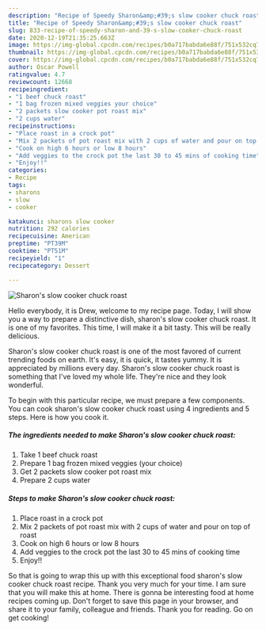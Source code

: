 ```yaml
---
description: "Recipe of Speedy Sharon&amp;#39;s slow cooker chuck roast"
title: "Recipe of Speedy Sharon&amp;#39;s slow cooker chuck roast"
slug: 833-recipe-of-speedy-sharon-and-39-s-slow-cooker-chuck-roast
date: 2020-12-19T21:35:25.663Z
image: https://img-global.cpcdn.com/recipes/b0a717babda6e88f/751x532cq70/sharons-slow-cooker-chuck-roast-recipe-main-photo.jpg
thumbnail: https://img-global.cpcdn.com/recipes/b0a717babda6e88f/751x532cq70/sharons-slow-cooker-chuck-roast-recipe-main-photo.jpg
cover: https://img-global.cpcdn.com/recipes/b0a717babda6e88f/751x532cq70/sharons-slow-cooker-chuck-roast-recipe-main-photo.jpg
author: Oscar Powell
ratingvalue: 4.7
reviewcount: 12668
recipeingredient:
- "1 beef chuck roast"
- "1 bag frozen mixed veggies your choice"
- "2 packets slow cooker pot roast mix"
- "2 cups water"
recipeinstructions:
- "Place roast in a crock pot"
- "Mix 2 packets of pot roast mix with 2 cups of water and pour on top of roast"
- "Cook on high 6 hours or low 8 hours"
- "Add veggies to the crock pot the last 30 to 45 mins of cooking time"
- "Enjoy!!"
categories:
- Recipe
tags:
- sharons
- slow
- cooker

katakunci: sharons slow cooker 
nutrition: 292 calories
recipecuisine: American
preptime: "PT39M"
cooktime: "PT51M"
recipeyield: "1"
recipecategory: Dessert

---
```



![Sharon&#39;s slow cooker chuck roast](https://img-global.cpcdn.com/recipes/b0a717babda6e88f/751x532cq70/sharons-slow-cooker-chuck-roast-recipe-main-photo.jpg)

Hello everybody, it is Drew, welcome to my recipe page. Today, I will show you a way to prepare a distinctive dish, sharon&#39;s slow cooker chuck roast. It is one of my favorites. This time, I will make it a bit tasty. This will be really delicious.

Sharon&#39;s slow cooker chuck roast is one of the most favored of current trending foods on earth. It's easy, it is quick, it tastes yummy. It is appreciated by millions every day. Sharon&#39;s slow cooker chuck roast is something that I've loved my whole life. They're nice and they look wonderful.




To begin with this particular recipe, we must prepare a few components. You can cook sharon&#39;s slow cooker chuck roast using 4 ingredients and 5 steps. Here is how you cook it.

<!--inarticleads1-->

##### The ingredients needed to make Sharon&#39;s slow cooker chuck roast:

1. Take 1 beef chuck roast
1. Prepare 1 bag frozen mixed veggies (your choice)
1. Get 2 packets slow cooker pot roast mix
1. Prepare 2 cups water




<!--inarticleads2-->

##### Steps to make Sharon&#39;s slow cooker chuck roast:

1. Place roast in a crock pot
1. Mix 2 packets of pot roast mix with 2 cups of water and pour on top of roast
1. Cook on high 6 hours or low 8 hours
1. Add veggies to the crock pot the last 30 to 45 mins of cooking time
1. Enjoy!!




So that is going to wrap this up with this exceptional food sharon&#39;s slow cooker chuck roast recipe. Thank you very much for your time. I am sure that you will make this at home. There is gonna be interesting food at home recipes coming up. Don't forget to save this page in your browser, and share it to your family, colleague and friends. Thank you for reading. Go on get cooking!
